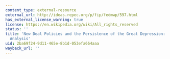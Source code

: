 ```yaml
---
content_type: external-resource
external_url: http://ideas.repec.org/p/fip/fedmwp/597.html
has_external_license_warning: true
license: https://en.wikipedia.org/wiki/All_rights_reserved
status: ''
title: 'New Deal Policies and the Persistence of the Great Depression: A General Equilibrium
  Analysis'
uid: 2ba69f24-9d11-465e-8b1d-053efa664aaa
wayback_url: ''
---
```

